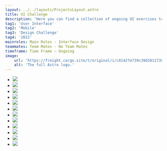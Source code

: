 ```yaml
---
layout: ../../layouts/ProjectsLayout.astro
title: UI Challenge
description: 'Here you can find a collection of ongoing UI exercises to practice and develop my interface design skills.'
tag1: 'User Interface'
tag2: 'Mobile'
tag3: 'Design Challenge'
tag4: '2022'
mainroles: Main Roles - Interface Design
teammates: Team Mates - No Team Mates
timeframe: Time Frame — Ongoing
image:
    url: 'https://freight.cargo.site/t/original/i/c81427e739c39d101173814b51e937aa27503a105be89220cea08a1c26bcb57e/ui_challenge_cover.jpg'
    alt: 'The full Astro logo.'
---
```


<section>  
    <ul class="misc_page_grid">
        <li><img src="https://freight.cargo.site/t/original/i/d7f8c87693993c0fe99a1ba3fea302f9efcca8c97f2ad3ae77ff9b9ceff8f0b0/Day1_SignUp_1080x1080.jpg.jpg"></img></li>
        <li><img src="https://freight.cargo.site/t/original/i/97aa19cdc5ca67a4cb34fd53562bf27f4aa38e3ce058efc3826c8c79b27450d9/Day2_CreditCard_1080x1080.jpg.jpg"></img></li>
        <li><img src="https://freight.cargo.site/t/original/i/0f71516609228b10c7d2f6c7b8a31b32fad38c3f861b37686c4ca3aba75bdaf2/Day3_LandingPage_1080x1080.jpg.jpg"></img></li>
        <li><img src="https://freight.cargo.site/t/original/i/e33d5996fd4c3a108b320fd39302b6cb437d4da6d55adf3b932eb0f0ff340341/Day15_DesignChallenge-ezgif.com-optimize.gif"></img></li>
        <li><img src="https://freight.cargo.site/t/original/i/9545ac6fbb4bd6ae617deed4258a205261fa6054c9dbc921fbb0a12180d8dd2d/Day4_Calculator_1080x1080.jpg.jpg"></img></li>
        <li><img src="https://freight.cargo.site/t/original/i/4734044b7f3693570908ffd449418dc704f88da2649619640c8da9c04ed70548/Day7_Settings_1080x1080.jpg.jpg"></img></li>
        <li><img src="https://freight.cargo.site/t/original/i/99e17ddb677ff34cf33271f4966f10cfad17b08795d2b64831e89443eb90de26/Day8_ErrorPage_1080x1080.jpg.jpg"></img></li>
        <li><img src="https://freight.cargo.site/t/original/i/c94283eadb3053e07191463d7bd3e4298dd13c1155a0721fdf89b76b48c00562/Day9_MusicPlayer_1080x1080.jpg.jpg"></img></li>
        <li><img src="https://freight.cargo.site/t/original/i/63be1001879aa855b79fa45b76db62940de397f0f34c24911eea9fe2ece01259/Day10_ErrorMessage_1080x1080.jpg.jpg"></img></li>
        <li><img src="https://freight.cargo.site/t/original/i/6703650f8f585a28d830997f0eab782ed715092049fc728f20c9fbd0ff1df5ba/Day11_Settings_1080x1080.jpg.jpg"></img></li>
        <li><img src="https://freight.cargo.site/t/original/i/b468ae78eceb796d018891a08d2b58944ddc893326fd9d7618cc33f5ca0f500f/Day12_E-commerce_1080x1080.jpg.jpg"></img></li>
        <li><img src="https://freight.cargo.site/t/original/i/07052fd4759d238955581866979701544aabf5cb230bc6c3c199bf4bf621ec81/Day14_CountdownTimer_1080x1080.jpg.jpg"></img></li>
       </ul>
  </section>
